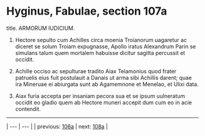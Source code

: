 # Hyginus, Fabulae, section 107a

title. ARMORUM IUDICIUM.



1. Hectore sepulto cum Achilles circa moenia Troianorum uagaretur ac diceret se solum Troiam expugnasse, Apollo iratus Alexandrum Parin se simulans talum quem mortalem habuisse dicitur sagitta percussit et occidit.



2. Achille occiso ac sepulturae tradito Aiax Telamonius quod frater patruelis eius fuit postulauit a Danais ut arma sibi Achillis darent; quae ira Mineruae ei abiurgata sunt ab Agamemnone et Menelao, et Ulixi data.



3. Aiax furia accepta per insaniam pecora sua et se ipsum uulneratum occidit eo gladio quem ab Hectore muneri accepit dum cum eo in acie contendit.



---

| --- | --- |
| previous: [106a](../106a/) | next: [108a](../108a/) |
